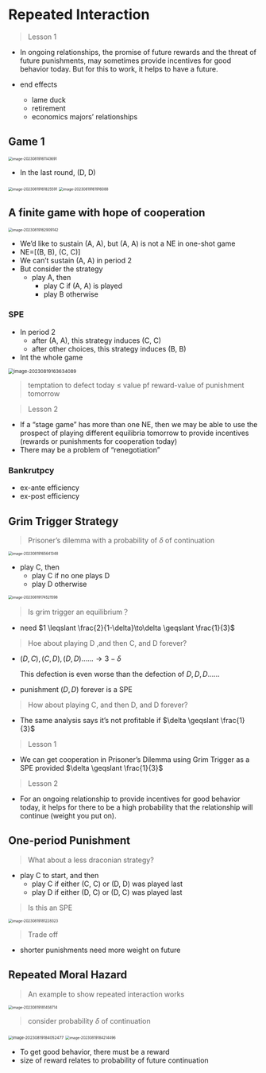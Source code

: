 # Repeated Interaction

> Lesson 1

* In ongoing relationships, the promise of future rewards and the threat of future punishments, may sometimes provide incentives for good behavior today. But for this to work, it helps to have a future.

* end effects
	* lame duck
	* retirement
	* economics majors’ relationships

## Game 1

<img src="C:/Users/Lenovo/AppData/Roaming/Typora/typora-user-images/image-20230819161143691.png" alt="image-20230819161143691" style="zoom:50%;" />

* In the last round, (D, D)

<img src="C:/Users/Lenovo/AppData/Roaming/Typora/typora-user-images/image-20230819161825591.png" alt="image-20230819161825591" style="zoom:50%;" />

<img src="C:/Users/Lenovo/AppData/Roaming/Typora/typora-user-images/image-20230819161916088.png" alt="image-20230819161916088" style="zoom:50%;" />

## A finite game with hope of cooperation

<img src="C:/Users/Lenovo/AppData/Roaming/Typora/typora-user-images/image-20230819162909142.png" alt="image-20230819162909142" style="zoom:50%;" />

* We’d like to sustain (A, A), but (A, A) is not a NE in one-shot game
* NE=[(B, B), (C, C)]
* We can’t sustain (A, A) in period 2
* But consider the strategy
	* play A, then
		* play C if (A, A) is played
		* play B otherwise

### SPE

* In period 2
	* after (A, A), this strategy induces (C, C)
	* after other choices, this strategy induces (B, B)
* Int the whole game

<img src="C:/Users/Lenovo/AppData/Roaming/Typora/typora-user-images/image-20230819163634089.png" alt="image-20230819163634089" style="zoom:67%;" />

> temptation to defect today $\leqslant$ value pf reward-value of punishment tomorrow

> Lesson 2

* If a “stage game” has more than one NE, then we may be able to use the prospect of playing different equilibria tomorrow to provide incentives (rewards or punishments for cooperation today)
* There may be a problem of “renegotiation”

### Bankrutpcy

* ex-ante efficiency
* ex-post efficiency

## Grim Trigger Strategy

> Prisoner’s dilemma with a probability of $\delta$ of continuation

<img src="C:/Users/Lenovo/AppData/Roaming/Typora/typora-user-images/image-20230819165641348.png" alt="image-20230819165641348" style="zoom:50%;" />

* play C, then
	* play C if no one plays D
	* play D otherwise

<img src="C:/Users/Lenovo/AppData/Roaming/Typora/typora-user-images/image-20230819174521598.png" alt="image-20230819174521598" style="zoom:50%;" />

> Is grim trigger an equilibrium？

* need $1 \leqslant \frac{2}{1-\delta}\to\delta \geqslant \frac{1}{3}$

> Hoe about playing D ,and then C, and D forever?

* $(D,C), (C,D), (D,D)......\to 3-\delta$

	This defection is even worse than the defection of $D, D, D......$

* punishment $(D,D)$ forever is a SPE

> How about playing C, and then D, and D forever?

* The same analysis says it’s not profitable if $\delta \geqslant \frac{1}{3}$

> Lesson 1

* We can get cooperation in Prisoner’s Dilemma using Grim Trigger as a SPE provided $\delta \geqslant \frac{1}{3}$

> Lesson 2

* For an ongoing relationship to provide incentives for good behavior today, it helps for there to be a high probability that the relationship will continue (weight you put on).

## One-period Punishment

> What about a less draconian strategy?

* play C to start, and then
	* play C if either (C, C) or (D, D) was played last
	* play D if either (D, C) or (D, C) was played last

> Is this an SPE

<img src="C:/Users/Lenovo/AppData/Roaming/Typora/typora-user-images/image-20230819181228323.png" alt="image-20230819181228323" style="zoom:50%;" />

> Trade off

* shorter punishments need more weight on future

## Repeated Moral Hazard

> An example to show repeated interaction works

<img src="C:/Users/Lenovo/AppData/Roaming/Typora/typora-user-images/image-20230819181458714.png" alt="image-20230819181458714" style="zoom:50%;" />

> consider probability $\delta$ of continuation

<img src="C:/Users/Lenovo/AppData/Roaming/Typora/typora-user-images/image-20230819184052477.png" alt="image-20230819184052477" style="zoom:55%;" />

<img src="C:/Users/Lenovo/AppData/Roaming/Typora/typora-user-images/image-20230819184214496.png" alt="image-20230819184214496" style="zoom:50%;" />

* To get good behavior, there must be a reward
* size of reward relates to probability of future continuation